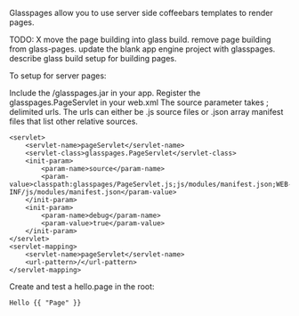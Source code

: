 Glasspages allow you to use server side coffeebars templates to render pages.

TODO:
   X move the page building into glass build.
     remove page building from glass-pages.
     update the blank app engine project with glasspages.
     describe glass build setup for building pages.

To setup for server pages:

Include the /glasspages.jar in your app.
Register the glasspages.PageServlet in your web.xml
The source parameter takes ; delimited urls.  The urls can either be .js source files or .json array manifest files that list other relative sources.

    <servlet>
        <servlet-name>pageServlet</servlet-name>
        <servlet-class>glasspages.PageServlet</servlet-class>
        <init-param>
            <param-name>source</param-name>
            <param-value>classpath:glasspages/PageServlet.js;js/modules/manifest.json;WEB-INF/js/modules/manifest.json</param-value>
        </init-param>
        <init-param>
            <param-name>debug</param-name>
            <param-value>true</param-value>
        </init-param>
    </servlet>
    <servlet-mapping>
        <servlet-name>pageServlet</servlet-name>
        <url-pattern>/</url-pattern>
    </servlet-mapping>

Create and test a hello.page in the root:

    Hello {{ "Page" }}

